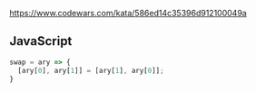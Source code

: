 https://www.codewars.com/kata/586ed14c35396d912100049a

## JavaScript
```js
swap = ary => {
  [ary[0], ary[1]] = [ary[1], ary[0]];
}
```